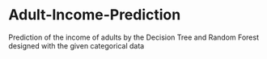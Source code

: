 # Adult-Income-Prediction
Prediction of the income of adults by the Decision Tree and Random Forest designed with the given categorical data

